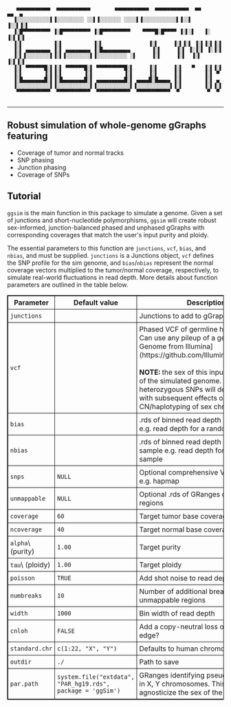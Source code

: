 ~~~

   ▄▄▄▄▄▄▄▄▄▄▄  ▄▄▄▄▄▄▄▄▄▄▄        ▄▄▄▄▄▄▄▄▄▄▄  ▄▄▄▄▄▄▄▄▄▄▄  ▄▄       ▄▄  ▄ 
  ▐░░░░░░░░░░░▌▐░░░░░░░░░ ░░▌▐░░░░░░░ ░░░░▌▐░░░░░░░░░░░▌▐░░▌     ▐░░▌▐░▌
  ▐░█▀▀▀▀▀▀▀▀▀ ▐░█▀▀▀▀▀▀▀▀▀ ▐░█▀▀▀▀▀▀▀▀▀    ▀▀▀▀█░█▀▀▀▀ ▐░▌░▌   ▐░ ▐░▌▐░▌
  ▐░▌          ▐░▌          ▐░▌               ▐░▌     ▐░▌▐░▌ ▐░▌▐░▌▐░▌
  ▐░▌ ▄▄▄▄▄▄▄▄ ▐░▌ ▄▄▄▄▄▄▄▄ ▐░█▄▄▄▄▄▄▄▄▄       ▐░▌     ▐░▌ ▐░▐░▌ ▐░▐░▌
  ▐░▌▐░░░░░░░░▌▐░▌▐░░░░░░░░▌▐░░░░░░░░░░ ░▌     ▐░▌     ▐░▌  ▐░▌  ▐░▌▐░▌
  ▐░▌ ▀▀▀▀▀▀█░▌▐░▌ ▀▀▀▀▀▀█░▌ ▀▀▀▀▀▀▀▀▀█░▌     ▐░▌     ▐░▌   ▀   ▐░▌▐░▌
  ▐░▌       ▐░▌▐░▌       ▐░▌          ▐░▌     ▐░▌     ▐░▌       ▐░▌ ▀ 
  ▐░█▄▄▄▄▄▄▄█░▌▐░█▄▄▄▄▄▄▄█░▌ ▄▄▄▄▄▄▄▄▄█░▌ ▄▄▄▄█░█▄▄▄▄ ▐░▌       ▐░▌ ▄ 
  ▐░░░░░░░░░░░▌▐░░░░░░░░░░░▌▐░░░░░░░░░░░▌▐░░░░░░░░░░░▌▐░▌       ▐░▌▐░▌
   ▀▀▀▀▀▀▀▀▀▀▀  ▀▀▀▀▀▀▀▀▀▀▀  ▀▀▀▀▀▀▀▀▀▀▀  ▀▀▀▀▀▀▀▀▀▀▀  ▀         ▀  ▀ 
                                                                    
~~~

---

## Robust simulation of whole-genome gGraphs featuring
 * Coverage of tumor and normal tracks
 * SNP phasing
 * Junction phasing
 * Coverage of SNPs

## <font color=black> Tutorial </font>

`ggsim` is the main function in this package to simulate a genome. Given a set of junctions and short-nucleotide polymorphisms, `ggsim` will create robust sex-informed, junction-balanced phased and unphased gGraphs with corresponding coverages that match the user's input purity and ploidy.   

The essential parameters to this function are `junctions`, `vcf`, `bias`, and `nbias`, and must be supplied. `junctions` is a Junctions object, `vcf` defines the SNP profile for the sim genome, and `bias`/`nbias` represent the normal coverage vectors multiplied to the tumor/normal coverage, respectively, to simulate real-world fluctuations in read depth. More details about function parameters are outlined in the table below.

<table style="border: 1px solid black; border-collapse: collapse;">
  <tbody>
    <tr>
      <th style="border: 1px solid black; padding: 5px;">Parameter</th>
      <th style="border: 1px solid black; padding: 5px;">Default value</th>
      <th style="border: 1px solid black; padding: 5px;">Description/notes</th>
    </tr>
    <tr>
      <td style="border: 1px solid black; padding: 5px;"><code>junctions</code></td>
      <td style="border: 1px solid black; padding: 5px;"></td>
      <td style="border: 1px solid black; padding: 5px;">Junctions to add to gGraph as a GRangesList</td>
    </tr>
    <tr>
      <td style="border: 1px solid black; padding: 5px;"><code>vcf</code></td>
      <td style="border: 1px solid black; padding: 5px;"></td>
      <td style="border: 1px solid black; padding: 5px;">Phased VCF of germline heterozygous SNPs. Can use any pileup of a genome or a [Platinum Genome from Illumina](https://github.com/Illumina/PlatinumGenomes).<br><br> <b>NOTE:</b> the sex of this input determines the sex of the simulated genome. Presence/absence of heterozygous SNPs will define genome as F/M, with subsequent effects on the defined CN/haplotyping of sex chromosomes. </td>
    </tr>
    <tr>
      <td style="border: 1px solid black; padding: 5px;"><code>bias</code></td>
      <td style="border: 1px solid black; padding: 5px;"></td>
      <td style="border: 1px solid black; padding: 5px;">.rds of binned read depth bias for tumor sample e.g. read depth for a random normal sample</td>
    </tr>
    <tr>
      <td style="border: 1px solid black; padding: 5px;"><code>nbias</code></td>
      <td style="border: 1px solid black; padding: 5px;"></td>
      <td style="border: 1px solid black; padding: 5px;">.rds of binned read depth bias for normal sample e.g. read depth for a random normal sample</td>
    </tr>
    <tr>
      <td style="border: 1px solid black; padding: 5px;"><code>snps</code></td>
      <td style="border: 1px solid black; padding: 5px;"><code>NULL</code></td>
      <td style="border: 1px solid black; padding: 5px;">Optional comprehensive VCF of reference snps e.g. hapmap</td>
    </tr>
    <tr>
      <td style="border: 1px solid black; padding: 5px;"><code>unmappable</code></td>
      <td style="border: 1px solid black; padding: 5px;"><code>NULL</code></td>
      <td style="border: 1px solid black; padding: 5px;">Optional .rds of GRanges of CN unmappable regions</td>
    </tr>
    <tr>
      <td style="border: 1px solid black; padding: 5px;"><code>coverage</code></td>
      <td style="border: 1px solid black; padding: 5px;"><code>60</code></td>
      <td style="border: 1px solid black; padding: 5px;">Target tumor base coverage</td>
    </tr>
    <tr>
      <td style="border: 1px solid black; padding: 5px;"><code>ncoverage</code></td>
      <td style="border: 1px solid black; padding: 5px;"><code>40</code></td>
      <td style="border: 1px solid black; padding: 5px;">Target normal base coverage</td>
    </tr>
    <tr>
      <td style="border: 1px solid black; padding: 5px;"><code>alpha</code>\
      (purity)</td>
      <td style="border: 1px solid black; padding: 5px;"><code>1.00</code></td>
      <td style="border: 1px solid black; padding: 5px;">Target purity</td>
    </tr>
    <tr>
      <td style="border: 1px solid black; padding: 5px;"><code>tau</code>\
      (ploidy)</td>
      <td style="border: 1px solid black; padding: 5px;"><code>1.00</code></td>
      <td style="border: 1px solid black; padding: 5px;">Target ploidy</td>
    </tr>
    <tr>
      <td style="border: 1px solid black; padding: 5px;"><code>poisson</code></td>
      <td style="border: 1px solid black; padding: 5px;"><code>TRUE</code></td>
      <td style="border: 1px solid black; padding: 5px;">Add shot noise to read depth?</td>
    </tr>
    <tr>
      <td style="border: 1px solid black; padding: 5px;"><code>numbreaks</code></td>
      <td style="border: 1px solid black; padding: 5px;"><code>10</code></td>
      <td style="border: 1px solid black; padding: 5px;">Number of additional breaks to add in CN-unmappable regions</td>
    </tr>
    <tr>
      <td style="border: 1px solid black; padding: 5px;"><code>width</code></td>
      <td style="border: 1px solid black; padding: 5px;"><code>1000</code></td>
      <td style="border: 1px solid black; padding: 5px;">Bin width of read depth</td>
    </tr>
    <tr>
      <td style="border: 1px solid black; padding: 5px;"><code>cnloh</code></td>
      <td style="border: 1px solid black; padding: 5px;"><code>FALSE</code></td>
      <td style="border: 1px solid black; padding: 5px;">Add a copy-neutral loss of heterozygosity edge?</td>
    </tr>
    <tr>
      <td style="border: 1px solid black; padding: 5px;"><code>standard.chr</code></td>
      <td style="border: 1px solid black; padding: 5px;"><code>c(1:22, "X", "Y")</code></td>
      <td style="border: 1px solid black; padding: 5px;">Defaults to human chromosomes</td>
    </tr>
    <tr>
      <td style="border: 1px solid black; padding: 5px;"><code>outdir</code></td>
      <td style="border: 1px solid black; padding: 5px;"><code>./</code></td>
      <td style="border: 1px solid black; padding: 5px;">Path to save</td>
    </tr>
    <tr>
      <td style="border: 1px solid black; padding: 5px;"><code>par.path</code></td>
      <td style="border: 1px solid black; padding: 5px;"><code>system.file("extdata", "PAR_hg19.rds", package = 'ggSim')</code></td>
      <td style="border: 1px solid black; padding: 5px;">GRanges identifying pseudoautosomal regions in X, Y chromosomes. This is used to agnosticize the sex of the <code>bias</code>/<code>nbias</code> vectors.</td>
    </tr>
  </tbody>
</table>


